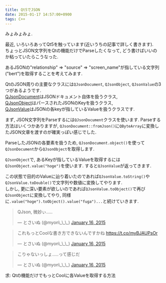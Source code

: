 ```yaml
---
title: Qt5でJSON
date: 2015-01-17 14:57:00+0900
tags: C++
---
```


みょみょみょ.

最近, いろいろあってQt5を触っています(近いうちの記事で詳しく書きます).  
ちょっとJSON文字列をQtの機能だけでParseしたくなって, どう書けばいいのか粘っていたらこうなった.

<script src="https://gist.github.com/Tosainu/c451e277912cc7e605f7.js"></script>

あるJSONの"relationship" => "source" => "screen\_name"が指している文字列("bert")を取得することを考えてみます.

QtのJSON周りの主要なクラスには`QJsonDocument`, `QJsonObject`, `QJsonValue`の3つがあるようです.  
[QJsonDocument](http://doc.qt.io/qt-5/qjsondocument.html)はJSONドキュメント自体を扱うクラス,  
[QJsonObject](http://doc.qt.io/qt-5/qjsonobject.html)はパースされたJSONのKeyを扱うクラス,  
[QJsonValue](http://doc.qt.io/qt-5/qjsonvalue.html)はJSONの各keyが指しているValueを扱うクラスです.

まず, JSON文字列をParseするには`QJsonDocument`クラスを使います. Parseする方法はいくつかありますが, `QJsonDocument::fromJson()`に`QByteArray`に変換したJSON文章を渡すのが確実っぽい感じでした.

ParseしたJSONの各要素を扱うため, `QJsonDocument.object()`を使って`QJsonDocument`から`QJsonObject`を取得します.

`QJsonObject`で, あるKeyが指しているValueを取得するには`QJsonObject.value("hoge")`を使います. すると`QJsonValue`が返ってきます.

この状態で目的のValueに辿り着いたのであれば`QJsonValue.toString()`や`QJsonValue.toDouble()`で文字列や数値に変換してやります.  
しかし, 更に深い要素が欲しいのであれば`QJsonValue.toObject()`で再び`QJsonObject`に変換してやり, 同様に`.value("hoge").toObject().value("fuga")...`と続けていきます.

<blockquote class="twitter-tweet tw-align-center" lang="en"><p>QJson, 微妙ぃ.....</p>&mdash; とさいぬ (@myon\_\_\_) <a href="https://twitter.com/myon___/status/556052826594373632">January 16, 2015</a></blockquote>
<script async src="//platform.twitter.com/widgets.js" charset="utf-8"></script>

<blockquote class="twitter-tweet tw-align-center" lang="en"><p>これもっとCoolな書き方できないんですかね <a href="https://t.co/myBJAUPsOr">https://t.co/myBJAUPsOr</a></p>&mdash; とさいぬ (@myon\_\_\_) <a href="https://twitter.com/myon___/status/556055068739661824">January 16, 2015</a></blockquote>

<blockquote class="twitter-tweet tw-align-center" lang="en"><p>こりゃないっしょ.....って感じだ</p>&mdash; とさいぬ (@myon\_\_\_) <a href="https://twitter.com/myon___/status/556056173267267585">January 16, 2015</a></blockquote>

求: Qtの機能だけでもっとCoolに各Valueを取得する方法
